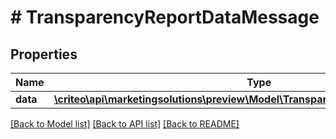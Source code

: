 # # TransparencyReportDataMessage

## Properties

Name | Type | Description | Notes
------------ | ------------- | ------------- | -------------
**data** | [**\criteo\api\marketingsolutions\preview\Model\TransparencyReportEntityMessage[]**](TransparencyReportEntityMessage.md) |  |

[[Back to Model list]](../../README.md#models) [[Back to API list]](../../README.md#endpoints) [[Back to README]](../../README.md)
